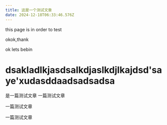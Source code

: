 ```yaml
---
title: 这是一个测试文章
date: 2024-12-18T06:33:46.576Z
---
```

t﻿his page is in order to test

o﻿kok,thank

o﻿k lets bebin

# dsakladlkjasdsalkdjaslkdjlkajdsd'saye'xudasddaadsadsadsa
是一篇测试文章
一篇测试文章

一篇测试文章

一篇测试文章